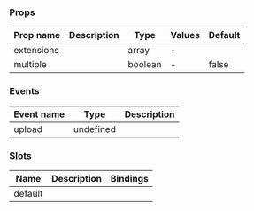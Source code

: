 ### Props

| Prop name  | Description | Type    | Values | Default |
| ---------- | ----------- | ------- | ------ | ------- |
| extensions |             | array   | -      |         |
| multiple   |             | boolean | -      | false   |

### Events

| Event name | Type      | Description |
| ---------- | --------- | ----------- |
| upload     | undefined |

### Slots

| Name    | Description | Bindings |
| ------- | ----------- | -------- |
| default |             |          |
